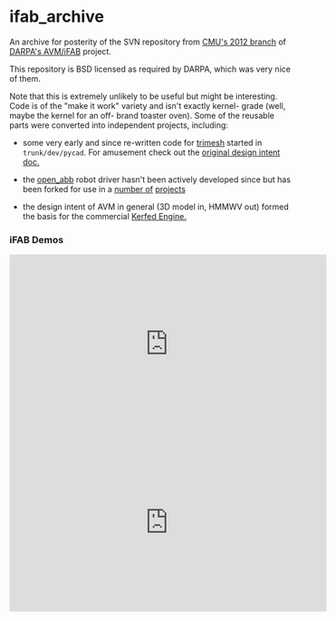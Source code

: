 # ifab_archive

An archive for posterity of the SVN repository from [CMU's 2012 branch](https://www.scientificamerican.com/article/whos-the-boss-next-gen-factory-robots-could-call-shots/) of [DARPA's AVM/iFAB](https://en.wikipedia.org/wiki/Adaptive_Vehicle_Make) project.

This repository is BSD licensed as required by DARPA, which was very nice of them.

Note that this is extremely unlikely to be useful but might be interesting. Code is of the "make it work" variety and isn't exactly kernel- grade (well, maybe the kernel for an off- brand toaster oven). Some of the reusable parts were converted into independent projects, including:

- some very early and since re-written code for [trimesh](https://github.com/mikedh/trimesh) started in `trunk/dev/pycad`. For amusement check out the [original design intent doc.](ifab/trunk/dev/pycad/pycad.txt)

- the [open_abb](https://github.com/robotics/open_abb) robot driver hasn't been actively developed since but has been forked for use in a [number of](https://www.youtube.com/watch?v=pcp6kroGOVQ) [projects](https://www.youtube.com/watch?v=pcp6kroGOVQ)

- the design intent of AVM in general (3D model in, HMMWV out) formed the basis for the commercial [Kerfed Engine.](https://kerfed.com/technology)

### iFAB Demos

<iframe width="560" height="315" src="https://www.youtube.com/embed/aDzdxccX_RU" frameborder="0" allow="autoplay; encrypted-media" allowfullscreen></iframe>
<iframe width="560" height="315" src="https://www.youtube.com/embed/2cyq28hoOQ4" frameborder="0" allow="autoplay; encrypted-media" allowfullscreen></iframe>

